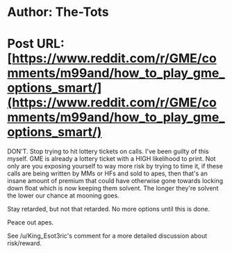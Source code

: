 # Author: The-Tots
# Post URL: [https://www.reddit.com/r/GME/comments/m99and/how_to_play_gme_options_smart/](https://www.reddit.com/r/GME/comments/m99and/how_to_play_gme_options_smart/)


DON'T. Stop trying to hit lottery tickets on calls. I've been guilty of this myself. GME is already a lottery ticket with a HIGH likelihood to print. Not only are you exposing yourself to way more risk by trying to time it, if these calls are being written by MMs or HFs and sold to apes, then that's an insane amount of premium that could have otherwise gone towards locking down float which is now keeping them solvent. The longer they're solvent the lower our chance at mooning goes.

Stay retarded, but not that retarded. No more options until this is done.

Peace out apes.

See /u/King_Esot3ric's comment for a more detailed discussion about risk/reward.